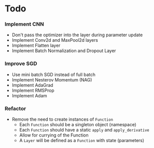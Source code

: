 # Todo

### Implement CNN
- Don't pass the optimizer into the layer during parameter update
- Implement Conv2d and MaxPool2d layers
- Implement Flatten layer
- Implement Batch Normalization and Dropout Layer

### Improve SGD
- Use mini batch SGD instead of full batch 
- Implement Nesterov Momentum (NAG)
- Implement AdaGrad
- Implement RMSProp
- Implement Adam

### Refactor
- Remove the need to create instances of `Function`
  - Each `Function` should be a singleton object (namespace)
  - Each `Function` should have a static `apply` and `apply_derivative`
  - Allow for currying of the Function
  - A `Layer` will be defined as a `Function` with state (parameters)